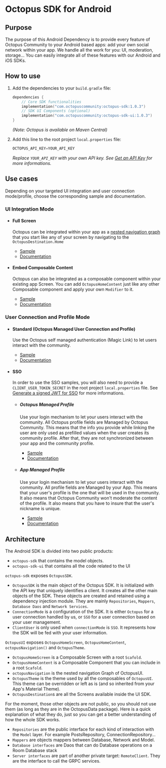 # Octopus SDK for Android

## Purpose

The purpose of this Android Dependency is to provide every feature of Octopus Community to your
Android based apps:
add your own social network within your app. We handle all the work for you: UI, moderation,
storage…
You can easily integrate all of these features with our Android and iOS SDKs.

## How to use

1. Add the dependencies to your `build.gradle` file:
    
    ```kotlin
    dependencies {
        // Core SDK functionalities
        implementation("com.octopuscommunity:octopus-sdk:1.0.3")
        // SDK UI Components (optional)
        implementation("com.octopuscommunity:octopus-sdk-ui:1.0.3")
    }
    ```
   *(Note: Octopus is available on Maven Central)*

2. Add this line to the root project `local.properties` file:

    ```groovy
    OCTOPUS_API_KEY=YOUR_API_KEY 
    ```
    *Replace `YOUR_API_KEY` with your own API key. See [Get an API Key](https://octopuscommunity.notion.site/octopus-developer-guide) for more informations.*

## Use cases

Depending on your targeted UI integration and user connection mode/profile, choose the corresponding
sample and documentation.

### UI Integration Mode

- #### Full Screen

    Octopus can be integrated within your app as
    a [nested navigation graph](https://developer.android.com/guide/navigation/design/nested-graphs)
    that you start like any of your screen by navigating to the `OctopusDestination.Home`

    - [Sample](/samples/standard/fullscreen)
    - [Documentation](https://octopuscommunity.notion.site/Android-SDK-Setup-Guide-1a4d0ed811a980c5ada0e19726a67051)

- #### Embed Composable Content

    Octopus can also be integrated as a composable component within your existing app Screen.
    You can add `OctopusHomeContent` just like any other Composable component and apply your
    own `Modifier` to it.

    - [Sample](/samples/standard/embed)
    - [Documentation](https://octopuscommunity.notion.site/Android-SDK-Setup-Guide-1a4d0ed811a980c5ada0e19726a67051)

### User Connection and Profile Mode

- #### Standard (Octopus Managed User Connection and Profile)

    Use the Octopus self managed authentication (Magic Link) to let users interact with the community.

    - [Sample](/samples/standard/)
    - [Documentation](https://octopuscommunity.notion.site/Android-SDK-Setup-Guide-1a4d0ed811a980c5ada0e19726a67051)

- #### SSO

    In order to use the SSO samples, you will also need to provide a `CLIENT_USER_TOKEN_SECRET` in the root project `local.properties` file. See [Generate a signed JWT for SSO](https://octopuscommunity.notion.site/Generate-a-signed-JWT-for-SSO-1a4d0ed811a98005a284fe50ed2b1f71) for more informations.

    - ##### Octopus Managed Profile

        Use your login mechanism to let your users interact with the community.
        All Octopus profile fields are Managed by Octopus Community. This means that the info you provide
        while linking the user are only used as prefilled values when the user creates its community
        profile. After that, they are not synchronized between your app and the community profile.

        - [Sample](/samples/sso/octopusprofile)
        - [Documentation](https://octopuscommunity.notion.site/Android-SDK-Setup-Guide-1a4d0ed811a980c5ada0e19726a67051)

    - ##### App Managed Profile

        Use your login mechanism to let your users interact with the community.
        All profile fields are Managed by your App. This means that your user's profile is the one that
        will be used in the community. It also means that Octopus Community won't moderate the content of
        the profile. It also means that you have to insure that the user's nickname is unique.
    
        - [Sample](/samples/sso/appprofile)
        - [Documentation](https://octopuscommunity.notion.site/Android-SDK-Setup-Guide-1a4d0ed811a980c5ada0e19726a67051)


## Architecture

The Android SDK is divided into two public products:

- `octopus-sdk` that contains the model objects.
- `octopus-sdk-ui` that contains all the code related to the UI

`octopus-sdk` exposes `OctopusSDK`.

- `OctopusSDK` is the main object of the Octopus SDK. It is initialized with the API key that
  uniquely identifies a client. It creates all the other main objects of the SDK. These objects are
  created and retained using a dependency injection module. They are
  mainly `Repositories`, `Mappers`, `Database Daos`  and `Network Services`.
- `ConnectionMode` is a configuration of the SDK. It is either `Octopus` for a user connection
  handled by us, or `SSO` for a user connection based on your user management.
- `ClientUser` is only used when `connectionMode` is `SSO`. It represents how the SDK will be fed
  with your user information.

`OctopusUI` exposes `OctopusHomeScreen`, `OctopusHomeContent`, `octopusNavigation()`
and `OctopusTheme`.

- `OctopusHomeScreen` is a Composable Screen with a root `Scafold`.
- `OctopusHomeContent` is a Composable Component that you can include in a root `Scafold`.
- `octopusNavigation` is the nested navigation Graph of OctopusUI.
- `OctopusTheme` is the theme used by all the composables of `OctopusUI`. This theme can be
  overridden or left as is (and so inherited from your App's Material Theme).
- `OctopusDestination`s are all the Screens available inside the UI SDK.

For the moment, those other objects are not public, so you should not use them (as long as they are
in the OctopusData package).
Here is a quick explanation of what they do, just so you can get a better understanding of how the
whole SDK works.

- `Repositories` are the public interface for each kind of interaction with the `Model` layer. For
  example PostsRepository, ConnectionRepository…
- `Mappers` are objects mappers between Database, Network and Model.
- `Database interfaces` are Daos that can do Database operations on a Room Database stack
- `Server interfaces` are part of another private target: `RemoteClient`. They are the interface to
  call the GRPC services.
